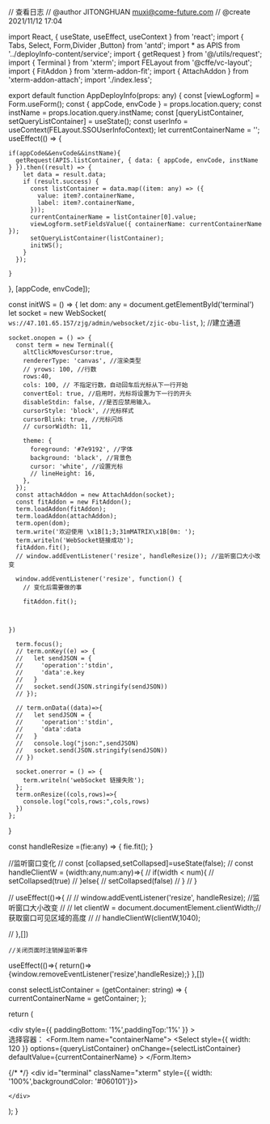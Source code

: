 // 查看日志
// @author JITONGHUAN <muxi@come-future.com>
// @create 2021/11/12	17:04

import React, { useState, useEffect, useContext } from 'react';
import { Tabs, Select, Form,Divider ,Button} from 'antd';
import * as APIS from '../deployInfo-content/service';
import { getRequest } from '@/utils/request';
import { Terminal } from 'xterm';
import FELayout from '@cffe/vc-layout';
import { FitAddon } from 'xterm-addon-fit';
import { AttachAddon } from 'xterm-addon-attach';
import './index.less';

export default function AppDeployInfo(props: any) {
  const [viewLogform] = Form.useForm();
  const { appCode, envCode } = props.location.query;
  const instName = props.location.query.instName;
  const [queryListContainer, setQueryListContainer] = useState<any>();
  const userInfo = useContext(FELayout.SSOUserInfoContext);
  let currentContainerName = '';
  useEffect(() => {
   
    if(appCode&&envCode&&instName){
      getRequest(APIS.listContainer, { data: { appCode, envCode, instName } }).then((result) => {
        let data = result.data;
        if (result.success) {
          const listContainer = data.map((item: any) => ({
            value: item?.containerName,
            label: item?.containerName,
          }));
          currentContainerName = listContainer[0].value;
          viewLogform.setFieldsValue({ containerName: currentContainerName });
          setQueryListContainer(listContainer);
          initWS();
        }
      });

    }
  }, [appCode, envCode]);

  const initWS = () => {
    let dom: any  = document.getElementById('terminal')
    let socket = new WebSocket(
      `ws://47.101.65.157/zjg/admin/websocket/zjic-obu-list`,
    ); //建立通道

    socket.onopen = () => {
      const term = new Terminal({
        altClickMovesCursor:true,
        rendererType: 'canvas', //渲染类型
        // yrows: 100, //行数
        rows:40,
        cols: 100, // 不指定行数，自动回车后光标从下一行开始
        convertEol: true, //启用时，光标将设置为下一行的开头
        disableStdin: false, //是否应禁用输入。
        cursorStyle: 'block', //光标样式
        cursorBlink: true, //光标闪烁
        // cursorWidth: 11,

        theme: {
          foreground: '#7e9192', //字体
          background: 'black', //背景色
          cursor: 'white', //设置光标
          // lineHeight: 16,
        },
      });
      const attachAddon = new AttachAddon(socket);
      const fitAddon = new FitAddon();
      term.loadAddon(fitAddon);
      term.loadAddon(attachAddon);
      term.open(dom);
      term.write('欢迎使用 \x1B[1;3;31mMATRIX\x1B[0m: ');
      term.writeln('WebSocket链接成功');
      fitAddon.fit();
      // window.addEventListener('resize', handleResize()); //监听窗口大小改变
      
      window.addEventListener('resize', function() {
        // 变化后需要做的事
        
        fitAddon.fit();
        
  
        
    })
  
      term.focus();
      // term.onKey((e) => {
      //   let sendJSON = {
      //     'operation':'stdin',
      //     'data':e.key
      //   }
      //   socket.send(JSON.stringify(sendJSON))
      // });

      // term.onData((data)=>{
      //   let sendJSON = {
      //     'operation':'stdin',
      //     'data':data
      //   }
      //   console.log("json:",sendJSON)
      //   socket.send(JSON.stringify(sendJSON))
      // })

      socket.onerror = () => {
        term.writeln('webSocket 链接失败');
      };
      term.onResize((cols,rows)=>{
        console.log("cols,rows:",cols,rows)
      })
    };
  }

  const  handleResize =(fie:any)  => {
    fie.fit();
  }


  //监听窗口变化
// const [collapsed,setCollapsed]=useState<boolean>(false);
//   const  handleClientW = (width:any,num:any)=>{
//     if(width < num){
//       setCollapsed(true)
//     }else{
//       setCollapsed(false)
//     }
//   }



  // useEffect(()=>{
  //   // window.addEventListener('resize', handleResize); //监听窗口大小改变
  //   // let clientW = document.documentElement.clientWidth;//获取窗口可见区域的高度
  //   // handleClientW(clientW,1040);
    
  // },[])
   
    //关闭页面时注销掉监听事件
  useEffect(()=>{
    return()=>{window.removeEventListener('resize',handleResize);}
  },[])


  const selectListContainer = (getContainer: string) => {
    currentContainerName = getContainer;
  };

  return (
    <div className="loginShell" >
      <div style={{ paddingBottom: '1%',paddingTop:'1%' }} >
        <Form form={viewLogform} layout="inline">
          <span>选择容器： </span>
          <Form.Item name="containerName">
            <Select
              style={{ width: 120 }}
              options={queryListContainer}
              onChange={selectListContainer}
              defaultValue={currentContainerName}
            ></Select>
          </Form.Item>
        </Form>
      </div>
      {/* <Divider/> */}
      <div id="terminal" className="xterm" style={{  width: '100%',backgroundColor: '#060101'}}>
      </div>
     
    </div>
  );
}
